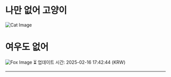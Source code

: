 
# 나만 없어 고양이

![Cat Image](https://cdn2.thecatapi.com/images/MjAwNjMwMw.jpg)

# 여우도 없어
![Fox Image](https://randomfox.ca/images/93.jpg)
⏳ 업데이트 시간: 2025-02-16 17:42:44 (KRW)

---
